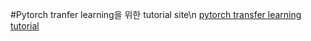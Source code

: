 #Pytorch tranfer learning을 위한 tutorial site\n
[pytorch transfer learning tutorial](https://pytorch.org/tutorials/beginner/transfer_learning_tutorial.html)
